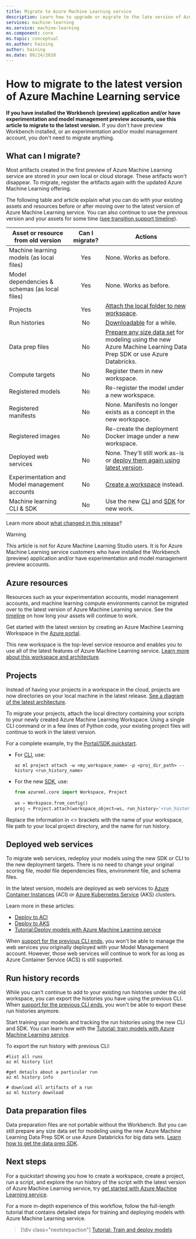 ```yaml
---
title: Migrate to Azure Machine Learning service
description: Learn how to upgrade or migrate to the late version of Azure Machine Learning service.
services: machine-learning
ms.service: machine-learning
ms.component: core
ms.topic: conceptual
ms.author: haining
author: haining
ms.date: 09/24/2018
---
```


# How to migrate to the latest version of Azure Machine Learning service 

**If you have installed the Workbench (preview) application and/or have experimentation and model management preview accounts, use this article to migrate to the latest version.**  If you don't have preview Workbench installed, or an experimentation and/or model management account, you don't need to migrate anything.

## What can I migrate?
Most artifacts created in the first preview of Azure Machine Learning service are stored in your own local or cloud storage. These artifacts won't disappear. To migrate, register the artifacts again with the updated Azure Machine Learning offering. 

The following table and article explain what you can do with your existing assets and resources before or after moving over to the latest version of Azure Machine Learning service. You can also continue to use the previous version and your assets for some time ([see transition support timeline](overview-what-happened-to-workbench.md#timeline)).

|Asset or resource from old version|Can I migrate?|Actions|
|-----------------|:-------------:|-------------|
|Machine learning models (as local files)|Yes|None. Works as before.|
|Model dependencies & schemas (as local files)|Yes|None. Works as before.|
|Projects|Yes|[Attach the local folder to new workspace](#projects).|
|Run histories|No|[Downloadable](#history) for a while.|
|Data prep files|No|[Prepare any size data set](#dataprep) for modeling using the new Azure Machine Learning Data Prep SDK or use Azure Databricks.|
|Compute targets|No|Register them in new workspace.|
|Registered models|No|Re-register the model under a new workspace.|
|Registered manifests|No|None. Manifests no longer exists as a concept in the new workspace.|
|Registered images|No|Re-create the deployment Docker image under a new workspace.|
|Deployed web services|No|None. They'll still work as-is <br/>or [deploy them again using latest version](#services).|
|Experimentation and <br/>Model management accounts|No|[Create a workspace](#resources) instead.|
|Machine learning CLI & SDK|No|Use the new [CLI](reference-azure-machine-learning-cli.md) and [SDK](http://aka.ms/aml-sdk) for new work.|


Learn more about [what changed in this release](overview-what-happened-to-workbench.md)?

>[!Warning]
>This article is not for Azure Machine Learning Studio users. It is for Azure Machine Learning service customers who have installed the Workbench (preview) application and/or have experimentation and model management preview accounts.

<a name="resources"></a>

## Azure resources

Resources such as your experimentation accounts, model management accounts, and machine learning compute environments cannot be migrated over to the latest version of Azure Machine Learning service. See the [timeline](overview-what-happened-to-workbench.md#timeline) on how long your assets will continue to work.

Get started with the latest version by creating an Azure Machine Learning Workspace in the [Azure portal](quickstart-get-started.md).

This new workspace is the top-level service resource and enables you to use all of the latest features of Azure Machine Learning service. [Learn more about this workspace and architecture](concept-azure-machine-learning-architecture.md).

<a name="projects"></a>

## Projects

Instead of having your projects in a workspace in the cloud, projects are now directories on your local machine in the latest release. [See a diagram of the latest architecture](concept-azure-machine-learning-architecture.md). 

To migrate your projects, attach the local directory containing your scripts to your newly created Azure Machine Learning Workspace. Using a single CLI command or in a few lines of Python code, your existing project files will continue to work in the latest version. 

For a complete example, try the [Portal/SDK quickstart](quickstart-get-started.md). 

+ For [CLI](reference-azure-machine-learning-cli.md), use:
  ```azurecli
  az ml project attach -w <my_workspace_name> -p <proj_dir_path> --history <run_history_name>
  ```

+ For the new <a href="http://aka.ms/aml-sdk" target="_blank">SDK</a>, use:
  ```python
  from azureml.core import Workspace, Project
    
  ws = Workspace.from_config()
  proj = Project.attach(workspace_object=ws, run_history='<run_history_name>', directory='<proj_dir_path>')
  ```

Replace the information in \<\>  brackets with the name of your workspace, file path to your local project directory, and the name for run history.   

<a name="services"></a>

## Deployed web services

To migrate web services, redeploy your models using the new SDK or CLI to the new deployment targets. There is no need to change your original scoring file, model file dependencies files, environment file, and schema files. 

In the latest version, models are deployed as web services to [Azure Container Instances](how-to-deploy-to-aci.md) (ACI) or [Azure Kubernetes Service](how-to-deploy-to-aks.md) (AKS) clusters. 

Learn more in these articles:
+ [Deploy to ACI](how-to-deploy-to-aci.md)
+ [Deploy to AKS](how-to-deploy-to-aks.md)
+ [Tutorial:Deploy models with Azure Machine Learning service](tutorial-deploy-models-with-aml.md)

When [support for the previous CLI ends](overview-what-happened-to-workbench.md#timeline), you won't be able to manage the web services you originally deployed with your Model Management account. However, those web services will continue to work for as long as Azure Container Service (ACS) is still supported.

<a name="history"></a>

## Run history records

While you can't continue to add to your existing run histories under the old workspace, you can export the histories you have using the previous CLI. When [support for the previous CLI ends](overview-what-happened-to-workbench.md#timeline), you won't be able to export these run histories anymore.

Start training your models and tracking the run histories using the new CLI and SDK. You can learn how with the [Tutorial: train models with Azure Machine Learning service](tutorial-train-models-with-aml.md).

To export the run history with previous CLI:

```azurecli
#list all runs
az ml history list

#get details about a particular run
az ml history info

# download all artifacts of a run
az ml history download
```

<a name="dataprep"></a>

## Data preparation files
Data preparation files are not portable without the Workbench. But you can still prepare any size data set for modeling using the new Azure Machine Learning Data Prep SDK or use Azure Databricks for big data sets.  [Learn how to get the data prep SDK](concept-data-preparation.md). 

## Next steps

For a quickstart showing you how to create a workspace, create a project, run a script, and explore the run history of the script with the latest version of Azure Machine Learning service, try [get started with Azure Machine Learning service](quickstart-get-started.md).

For a more in-depth experience of this workflow, follow the full-length tutorial that contains detailed steps for training and deploying models with Azure Machine Learning service. 

> [!div class="nextstepaction"]
> [Tutorial: Train and deploy models](tutorial-train-models-with-aml.md)
